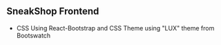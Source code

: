 ## SneakShop Frontend

-   CSS Using React-Bootstrap and CSS Theme using "LUX" theme from Bootswatch
